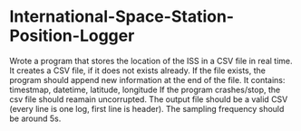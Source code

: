 # International-Space-Station-Position-Logger
Wrote a program that stores the location of the ISS in a CSV file in real time. 
It creates a CSV file, if it does not exists already. If the file exists, the program should append new information at the end of the file.
It contains: timestmap, datetime, latitude, longitude
If the program crashes/stop, the csv file should reamain uncorrupted.
The output file should be a valid CSV (every line is one log, first line is header).
The sampling frequency should be around 5s.
